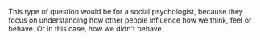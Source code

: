 This type of question would be for a social psychologist, because they focus on understanding how other people influence how we think, feel or behave. Or in this case, how we didn't behave. 
